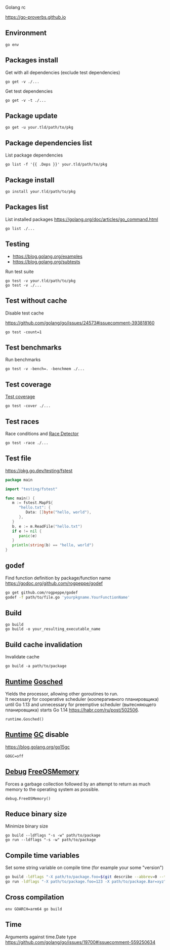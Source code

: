 Golang rc

<https://go-proverbs.github.io>

## Environment

    go env

## Packages install

Get with all dependencies (exclude test dependencies)

    go get -v ./...

Get test dependencies

    go get -v -t ./...

## Package update

    go get -u your.tld/path/to/pkg

## Package dependencies list

List package dependencies

    go list -f '{{ .Deps }}' your.tld/path/to/pkg

## Package install

    go install your.tld/path/to/pkg

## Packages list

List installed packages
<https://golang.org/doc/articles/go_command.html>

    go list ./...

## Testing

* <https://blog.golang.org/examples>
* <https://blog.golang.org/subtests>

Run test suite

    go test -v your.tld/path/to/pkg
    go test -v ./...

## Test without cache

Disable test cache

<https://github.com/golang/go/issues/24573#issuecomment-393818160>

    go test -count=1

## Test benchmarks

Run benchmarks

    go test -v -bench=. -benchmem ./...

## Test coverage

[Test coverage](https://blog.golang.org/cover)

    go test -cover ./...

## Test races

Race conditions and [Race Detector](https://blog.golang.org/race-detector)

    go test -race ./...

## Test file

https://pkg.go.dev/testing/fstest

```go
package main

import "testing/fstest"

func main() {
   m := fstest.MapFS{
      "hello.txt": {
         Data: []byte("hello, world"),
      },
   }
   b, e := m.ReadFile("hello.txt")
   if e != nil {
      panic(e)
   }
   println(string(b) == "hello, world")
}
```

## godef

Find function definition by package/function name
<https://godoc.org/github.com/rogpeppe/godef>

```sh
go get github.com/rogpeppe/godef
godef -f path/to/file.go 'yourpkgname.YourFunctionName'
```

## Build

    go build
    go build -o your_resulting_executable_name

## Build cache invalidation

Invalidate cache

    go build -a path/to/package

## [Runtime][] [Gosched][]

[Runtime]: https://golang.org/pkg/runtime
[Gosched]: https://golang.org/pkg/runtime/#Gosched

Yields the processor, allowing other goroutines to run.  
It necessary for cooperative scheduler (кооперативного планировщика) until Go 1.13
and unnecessary for preemptive scheduler (вытесняющего планировщика) starts Go 1.14
<https://habr.com/ru/post/502506>.

    runtime.Gosched()

## [Runtime][] [GC][] disable

[GC]: https://golang.org/pkg/runtime/#hdr-Environment_Variables

<https://blog.golang.org/go15gc>

    GOGC=off

## [Debug][] [FreeOSMemory][]

[Debug]: https://golang.org/pkg/runtime/debug
[FreeOSMemory]: https://golang.org/pkg/runtime/debug/#FreeOSMemory

Forces a garbage collection followed by an attempt to return as much
memory to the operating system as possible.

    debug.FreeOSMemory()

## Reduce binary size

Minimize binary size

    go build --ldflags "-s -w" path/to/package
    go run --ldflags "-s -w" path/to/package

## Compile time variables

Set some string variable on compile time (for example your some "version")

```bash
go build -ldflags "-X path/to/package.foo=$(git describe --abbrev=0 --tags) -X path/to/package.Bar=$(git rev-parse --short HEAD) -X path/to/package.baz=$(git rev-parse HEAD) -X path/to/package.qux=$(date --utc +%s) -X path/to/package.xyz=$(date --utc +%Y%m%dT%H%M%SZ)" main.go
go run -ldflags "-X path/to/package.foo=123 -X path/to/package.Bar=xyz" main.go
```

## Cross compilation

    env GOARCH=arm64 go build

## Time

Arguments against time.Date type https://github.com/golang/go/issues/19700#issuecomment-559250634
